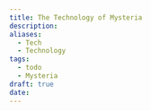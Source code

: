 ```yaml
---
title: The Technology of Mysteria
description: 
aliases:
  - Tech
  - Technology
tags:
  - todo
  - Mysteria
draft: true
date:
---
```

